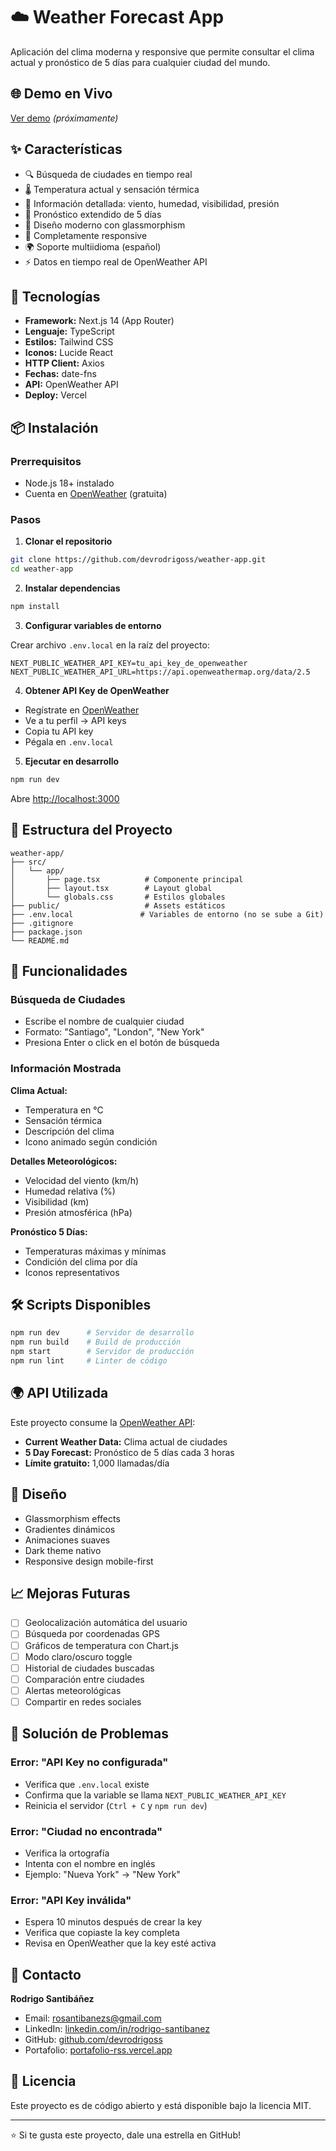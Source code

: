 # ☁️ Weather Forecast App

Aplicación del clima moderna y responsive que permite consultar el clima actual y pronóstico de 5 días para cualquier ciudad del mundo.

## 🌐 Demo en Vivo
[Ver demo](https://weather-app-rss.vercel.app) *(próximamente)*

## ✨ Características

- 🔍 Búsqueda de ciudades en tiempo real
- 🌡️ Temperatura actual y sensación térmica
- 💨 Información detallada: viento, humedad, visibilidad, presión
- 📅 Pronóstico extendido de 5 días
- 🎨 Diseño moderno con glassmorphism
- 📱 Completamente responsive
- 🌍 Soporte multiidioma (español)
- ⚡ Datos en tiempo real de OpenWeather API

## 🚀 Tecnologías

- **Framework:** Next.js 14 (App Router)
- **Lenguaje:** TypeScript
- **Estilos:** Tailwind CSS
- **Iconos:** Lucide React
- **HTTP Client:** Axios
- **Fechas:** date-fns
- **API:** OpenWeather API
- **Deploy:** Vercel

## 📦 Instalación

### Prerrequisitos

- Node.js 18+ instalado
- Cuenta en [OpenWeather](https://openweathermap.org/api) (gratuita)

### Pasos

1. **Clonar el repositorio**
```bash
git clone https://github.com/devrodrigoss/weather-app.git
cd weather-app
```

2. **Instalar dependencias**
```bash
npm install
```

3. **Configurar variables de entorno**

Crear archivo `.env.local` en la raíz del proyecto:

```env
NEXT_PUBLIC_WEATHER_API_KEY=tu_api_key_de_openweather
NEXT_PUBLIC_WEATHER_API_URL=https://api.openweathermap.org/data/2.5
```

4. **Obtener API Key de OpenWeather**

- Regístrate en [OpenWeather](https://openweathermap.org/api)
- Ve a tu perfil → API keys
- Copia tu API key
- Pégala en `.env.local`

5. **Ejecutar en desarrollo**
```bash
npm run dev
```

Abre [http://localhost:3000](http://localhost:3000)

## 📁 Estructura del Proyecto

```
weather-app/
├── src/
│   └── app/
│       ├── page.tsx          # Componente principal
│       ├── layout.tsx        # Layout global
│       └── globals.css       # Estilos globales
├── public/                   # Assets estáticos
├── .env.local               # Variables de entorno (no se sube a Git)
├── .gitignore
├── package.json
└── README.md
```

## 🎯 Funcionalidades

### Búsqueda de Ciudades
- Escribe el nombre de cualquier ciudad
- Formato: "Santiago", "London", "New York"
- Presiona Enter o click en el botón de búsqueda

### Información Mostrada

**Clima Actual:**
- Temperatura en °C
- Sensación térmica
- Descripción del clima
- Icono animado según condición

**Detalles Meteorológicos:**
- Velocidad del viento (km/h)
- Humedad relativa (%)
- Visibilidad (km)
- Presión atmosférica (hPa)

**Pronóstico 5 Días:**
- Temperaturas máximas y mínimas
- Condición del clima por día
- Iconos representativos

## 🛠️ Scripts Disponibles

```bash
npm run dev      # Servidor de desarrollo
npm run build    # Build de producción
npm start        # Servidor de producción
npm run lint     # Linter de código
```

## 🌍 API Utilizada

Este proyecto consume la [OpenWeather API](https://openweathermap.org/api):

- **Current Weather Data:** Clima actual de ciudades
- **5 Day Forecast:** Pronóstico de 5 días cada 3 horas
- **Límite gratuito:** 1,000 llamadas/día

## 🎨 Diseño

- Glassmorphism effects
- Gradientes dinámicos
- Animaciones suaves
- Dark theme nativo
- Responsive design mobile-first

## 📈 Mejoras Futuras

- [ ] Geolocalización automática del usuario
- [ ] Búsqueda por coordenadas GPS
- [ ] Gráficos de temperatura con Chart.js
- [ ] Modo claro/oscuro toggle
- [ ] Historial de ciudades buscadas
- [ ] Comparación entre ciudades
- [ ] Alertas meteorológicas
- [ ] Compartir en redes sociales

## 🐛 Solución de Problemas

### Error: "API Key no configurada"
- Verifica que `.env.local` existe
- Confirma que la variable se llama `NEXT_PUBLIC_WEATHER_API_KEY`
- Reinicia el servidor (`Ctrl + C` y `npm run dev`)

### Error: "Ciudad no encontrada"
- Verifica la ortografía
- Intenta con el nombre en inglés
- Ejemplo: "Nueva York" → "New York"

### Error: "API Key inválida"
- Espera 10 minutos después de crear la key
- Verifica que copiaste la key completa
- Revisa en OpenWeather que la key esté activa

## 📧 Contacto

**Rodrigo Santibáñez**
- Email: rosantibanezs@gmail.com
- LinkedIn: [linkedin.com/in/rodrigo-santibanez](https://linkedin.com/in/rodrigo-santibanez)
- GitHub: [github.com/devrodrigoss](https://github.com/devrodrigoss)
- Portafolio: [portafolio-rss.vercel.app](https://portafolio-rss.vercel.app)

## 📄 Licencia

Este proyecto es de código abierto y está disponible bajo la licencia MIT.

---

⭐ Si te gusta este proyecto, dale una estrella en GitHub!